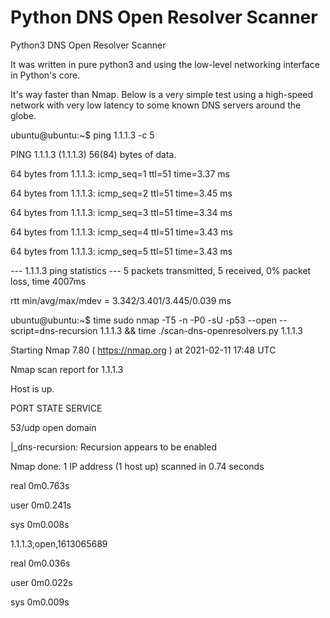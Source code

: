 # Python DNS Open Resolver Scanner

Python3 DNS Open Resolver Scanner

It was written in pure python3 and using the low-level networking interface in
Python's core.


It's way faster than Nmap. Below is a very simple test using a high-speed network
with very low latency to some known DNS servers around the globe.

ubuntu@ubuntu:~$ ping 1.1.1.3 -c 5

PING 1.1.1.3 (1.1.1.3) 56(84) bytes of data.

64 bytes from 1.1.1.3: icmp_seq=1 ttl=51 time=3.37 ms

64 bytes from 1.1.1.3: icmp_seq=2 ttl=51 time=3.45 ms

64 bytes from 1.1.1.3: icmp_seq=3 ttl=51 time=3.34 ms

64 bytes from 1.1.1.3: icmp_seq=4 ttl=51 time=3.43 ms

64 bytes from 1.1.1.3: icmp_seq=5 ttl=51 time=3.43 ms


--- 1.1.1.3 ping statistics ---
5 packets transmitted, 5 received, 0% packet loss, time 4007ms

rtt min/avg/max/mdev = 3.342/3.401/3.445/0.039 ms

ubuntu@ubuntu:~$ time sudo nmap -T5 -n -P0 -sU -p53 --open --script=dns-recursion 1.1.1.3 && time ./scan-dns-openresolvers.py 1.1.1.3

Starting Nmap 7.80 ( https://nmap.org ) at 2021-02-11 17:48 UTC

Nmap scan report for 1.1.1.3

Host is up.


PORT   STATE SERVICE

53/udp open  domain

|_dns-recursion: Recursion appears to be enabled


Nmap done: 1 IP address (1 host up) scanned in 0.74 seconds


real	0m0.763s

user	0m0.241s

sys	0m0.008s



1.1.1.3,open,1613065689

real	0m0.036s

user	0m0.022s

sys	0m0.009s
